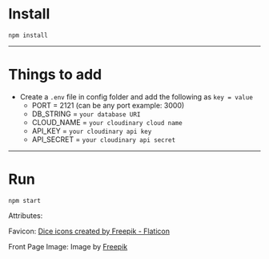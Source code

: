 # Install

`npm install`

---

# Things to add

- Create a `.env` file in config folder and add the following as `key = value`
  - PORT = 2121 (can be any port example: 3000)
  - DB_STRING = `your database URI`
  - CLOUD_NAME = `your cloudinary cloud name`
  - API_KEY = `your cloudinary api key`
  - API_SECRET = `your cloudinary api secret`

---

# Run

`npm start`

Attributes: 

Favicon:
<a href="https://www.flaticon.com/free-icons/dice" title="dice icons">Dice icons created by Freepik - Flaticon</a>

Front Page Image:
Image by <a href="https://www.freepik.com/free-photo/still-life-objects-with-role-playing-game-sheet_24749859.htm#query=dnd&position=2&from_view=search">Freepik</a>
